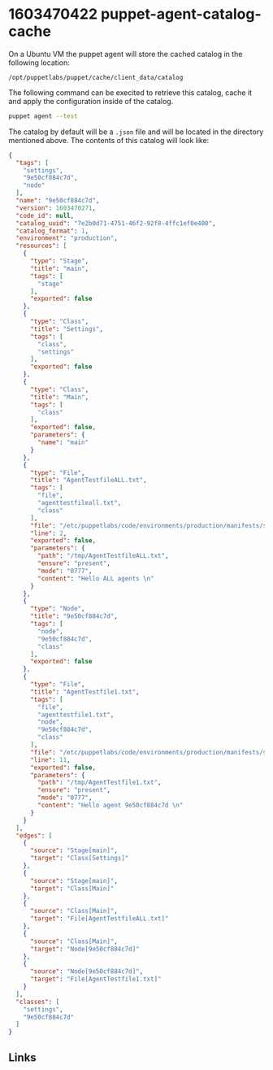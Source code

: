 # 1603470422 puppet-agent-catalog-cache
On a Ubuntu VM the puppet agent will store the cached catalog in the following location:

```
/opt/puppetlabs/puppet/cache/client_data/catalog
```

The following command can be execited to retrieve this catalog, cache it and apply the configuration inside of the catalog.

```bash
puppet agent --test
```

The catalog by default will be a `.json` file and will be located in the directory mentioned above. The contents of this catalog will look like:

```json
{
  "tags": [
    "settings",
    "9e50cf884c7d",
    "node"
  ],
  "name": "9e50cf884c7d",
  "version": 1603470271,
  "code_id": null,
  "catalog_uuid": "7e2b0d71-4751-46f2-92f8-4ffc1ef0e400",
  "catalog_format": 1,
  "environment": "production",
  "resources": [
    {
      "type": "Stage",
      "title": "main",
      "tags": [
        "stage"
      ],
      "exported": false
    },
    {
      "type": "Class",
      "title": "Settings",
      "tags": [
        "class",
        "settings"
      ],
      "exported": false
    },
    {
      "type": "Class",
      "title": "Main",
      "tags": [
        "class"
      ],
      "exported": false,
      "parameters": {
        "name": "main"
      }
    },
    {
      "type": "File",
      "title": "AgentTestfileALL.txt",
      "tags": [
        "file",
        "agenttestfileall.txt",
        "class"
      ],
      "file": "/etc/puppetlabs/code/environments/production/manifests/site.pp",
      "line": 2,
      "exported": false,
      "parameters": {
        "path": "/tmp/AgentTestfileALL.txt",
        "ensure": "present",
        "mode": "0777",
        "content": "Hello ALL agents \n"
      }
    },
    {
      "type": "Node",
      "title": "9e50cf884c7d",
      "tags": [
        "node",
        "9e50cf884c7d",
        "class"
      ],
      "exported": false
    },
    {
      "type": "File",
      "title": "AgentTestfile1.txt",
      "tags": [
        "file",
        "agenttestfile1.txt",
        "node",
        "9e50cf884c7d",
        "class"
      ],
      "file": "/etc/puppetlabs/code/environments/production/manifests/site.pp",
      "line": 11,
      "exported": false,
      "parameters": {
        "path": "/tmp/AgentTestfile1.txt",
        "ensure": "present",
        "mode": "0777",
        "content": "Hello agent 9e50cf884c7d \n"
      }
    }
  ],
  "edges": [
    {
      "source": "Stage[main]",
      "target": "Class[Settings]"
    },
    {
      "source": "Stage[main]",
      "target": "Class[Main]"
    },
    {
      "source": "Class[Main]",
      "target": "File[AgentTestfileALL.txt]"
    },
    {
      "source": "Class[Main]",
      "target": "Node[9e50cf884c7d]"
    },
    {
      "source": "Node[9e50cf884c7d]",
      "target": "File[AgentTestfile1.txt]"
    }
  ],
  "classes": [
    "settings",
    "9e50cf884c7d"
  ]
}
```



## Links
